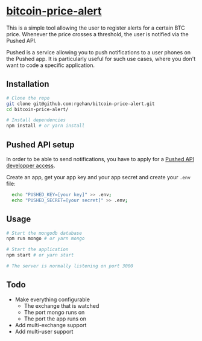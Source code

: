 # [bitcoin-price-alert](https://github.com/rgehan/bitcoin-price-alert)

This is a simple tool allowing the user to register alerts for a certain BTC price. Whenever the price crosses a threshold, the user is notified via the Pushed API.

Pushed is a service allowing you to push notifications to a user phones on the Pushed app. It is particularly useful for such use cases, where you don't want to code a specific application.

## Installation

```bash
# Clone the repo
git clone git@github.com:rgehan/bitcoin-price-alert.git
cd bitcoin-price-alert/

# Install dependencies
npm install # or yarn install
```

## Pushed API setup
In order to be able to send notifications, you have to apply for a [Pushed API developper access](https://pushed.co/for-developers).

Create an app, get your app key and your app secret and create your `.env` file:
```bash
  echo "PUSHED_KEY=[your key]" >> .env;
  echo "PUSHED_SECRET=[your secret]" >> .env;
```

## Usage

```bash
# Start the mongodb database
npm run mongo # or yarn mongo

# Start the application
npm start # or yarn start

# The server is normally listening on port 3000
```

## Todo

* Make everything configurable
  * The exchange that is watched
  * The port mongo runs on
  * The port the app runs on
* Add multi-exchange support
* Add multi-user support
